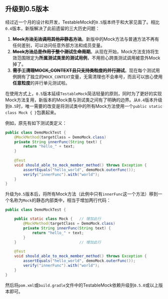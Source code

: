 升级到0.5版本
---

经过近一个月的设计和开发，TestableMock的`0.5`版本终于和大家见面了。相比`0.4`版本，新版解决了此前遗留的三大历史问题：

1. <s>**Mock方法无法调用其他非静态方法**</s>。新版中的Mock方法与普通方法不再有任何差别，可以访问任意外部方法和成员变量。
2. <s>**Mock方法总是作用于整个测试生命周期**</s>。从现在开始，Mock方法支持将生效范围限定为**所属测试类里的测试用例**，不用担心跨类测试调用被意外Mock掉了。
3. <s>**需手工清理MOCK_CONTEXT且只支持类粒度的并行测试**</s>。现在每个测试用例拥有了独立的`MOCK_CONTEXT`变量，无需清理也不会串号，而且可以放心使用**任意粒度**的并行单元测试啦。

在使用方式上，`0.5`版本延续`TestableMock`简洁轻量的原则，同时为了更好的实现Mock方法复用，新版本的Mock类与测试类之间有了明确的边界。从`0.4`版本升级到`0.5`时，唯一需要的改变是将测试类中的所有Mock方法使用一个`public static class Mock { }`包裹起来。

例如，原先有如下测试类定义：

```java
public class DemoMockTest {
    @MockMethod(targetClass = DemoMock.class)
    private String innerFunc(String text) {
        return "hello_" + text;
    }
        
    @Test
    void should_able_to_mock_member_method() throws Exception {
        assertEquals("hello_world", demoMock.outerFunc());
        verify("innerFunc").with("world");
    }
}
```

升级为`0.5`版本后，将所有Mock方法（此例中只有`innerFunc`这一个方法）移到一个名称为`Mock`的静态内部类中，相当于增加两行代码：

```java
public class DemoMockTest {

    public static class Mock {   // 增加此行
        @MockMethod(targetClass = DemoMock.class)
        private String innerFunc(String text) {
            return "hello_" + text;
        }
    }                            // 增加此行
        
    @Test
    void should_able_to_mock_member_method() throws Exception {
        assertEquals("hello_world", demoMock.outerFunc());
        verify("innerFunc").with("world");
    }
}
```

然后将`pom.xml`或`build.gradle`文件中的TestableMock依赖升级到`0.5.0`或以上版本即可。
